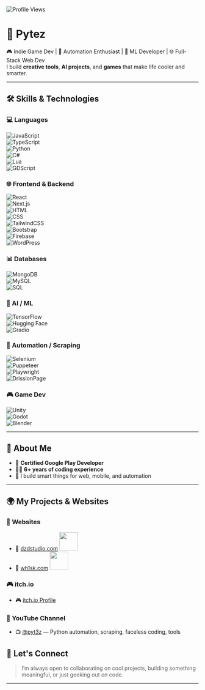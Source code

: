<!-- Profile View Counter -->
![Profile Views](https://komarev.com/ghpvc/?username=Pytez&label=Profile%20views&color=0e75b6&style=flat)

# 👋 Pytez

🎮 Indie Game Dev | 🤖 Automation Enthusiast | 🧠 ML Developer | 🌐 Full-Stack Web Dev  
I build **creative tools**, **AI projects**, and **games** that make life cooler and smarter.

---

## 🛠️ Skills & Technologies

### 💻 Languages  
![JavaScript](https://img.shields.io/badge/-JavaScript-F7DF1E?logo=javascript&logoColor=black&style=flat)  
![TypeScript](https://img.shields.io/badge/-TypeScript-3178C6?logo=typescript&logoColor=white&style=flat)  
![Python](https://img.shields.io/badge/-Python-3776AB?logo=python&logoColor=white&style=flat)  
![C#](https://img.shields.io/badge/-C%23-239120?logo=c-sharp&logoColor=white&style=flat)  
![Lua](https://img.shields.io/badge/-Lua-000080?logo=lua&logoColor=white&style=flat)  
![GDScript](https://img.shields.io/badge/-GDScript-478CBF?style=flat)

### 🌐 Frontend & Backend  
![React](https://img.shields.io/badge/-React-61DAFB?logo=react&logoColor=black&style=flat)  
![Next.js](https://img.shields.io/badge/-Next.js-000000?logo=next.js&logoColor=white&style=flat)  
![HTML](https://img.shields.io/badge/-HTML5-E34F26?logo=html5&logoColor=white&style=flat)  
![CSS](https://img.shields.io/badge/-CSS3-1572B6?logo=css3&logoColor=white&style=flat)  
![TailwindCSS](https://img.shields.io/badge/-Tailwind-38B2AC?logo=tailwind-css&logoColor=white&style=flat)  
![Bootstrap](https://img.shields.io/badge/-Bootstrap-7952B3?logo=bootstrap&logoColor=white&style=flat)  
![Firebase](https://img.shields.io/badge/-Firebase-FFCA28?logo=firebase&logoColor=black&style=flat)  
![WordPress](https://img.shields.io/badge/-WordPress-21759B?logo=wordpress&logoColor=white&style=flat)

### 📊 Databases  
![MongoDB](https://img.shields.io/badge/-MongoDB-47A248?logo=mongodb&logoColor=white&style=flat)  
![MySQL](https://img.shields.io/badge/-MySQL-4479A1?logo=mysql&logoColor=white&style=flat)  
![SQL](https://img.shields.io/badge/-SQL-336791?logo=postgresql&logoColor=white&style=flat)

### 🧠 AI / ML  
![TensorFlow](https://img.shields.io/badge/-TensorFlow-FF6F00?logo=tensorflow&logoColor=white&style=flat)  
![Hugging Face](https://img.shields.io/badge/-Hugging%20Face-FFD21F?logo=huggingface&logoColor=black&style=flat)  
![Gradio](https://img.shields.io/badge/-Gradio-2A2E35?logo=gradio&logoColor=white&style=flat)

### 🤖 Automation / Scraping  
![Selenium](https://img.shields.io/badge/-Selenium-43B02A?logo=selenium&logoColor=white&style=flat)  
![Puppeteer](https://img.shields.io/badge/-Puppeteer-40B5A4?logo=puppeteer&logoColor=white&style=flat)  
![Playwright](https://img.shields.io/badge/-Playwright-2D2E83?logo=microsoft&logoColor=white&style=flat)  
![DrissionPage](https://img.shields.io/badge/-DrissionPage-000000?style=flat)

### 🎮 Game Dev  
![Unity](https://img.shields.io/badge/-Unity-000000?logo=unity&logoColor=white&style=flat)  
![Godot](https://img.shields.io/badge/-Godot-478CBF?logo=godot-engine&logoColor=white&style=flat)  
![Blender](https://img.shields.io/badge/-Blender-F5792A?logo=blender&logoColor=white&style=flat)

---

## 🧠 About Me

- 🏅 **Certified Google Play Developer**  
- 🧑‍💻 **6+ years of coding experience**  
- 💼 I build smart things for web, mobile, and automation

---

## 🌍 My Projects & Websites

### 📌 Websites  
- 🔗 [dzdstudio.com](https://www.dzdstudio.com) <img src="https://www.dzdstudio.com/favicon.ico" width="48" />
- 🧪 [wh1sk.com](https://www.wh1sk.com) <img src="https://www.wh1sk.com/assets/website-favicon.ico" width="48" />

### 🎮 itch.io  
- 🎮 [itch.io Profile](https://pytez.itch.io/)

### 🎥 YouTube Channel  
- 📺 [@pyt3z](https://www.youtube.com/@pyt3z) — Python automation, scraping, faceless coding, tools


## 🤝 Let's Connect

> I’m always open to collaborating on cool projects, building something meaningful, or just geeking out on code.

---

